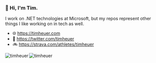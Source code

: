 ### 👋 Hi, I'm Tim.

I work on .NET technologies at Microsoft, but my repos represent other things I like working on in tech as well.

- 🌐 https://timheuer.com
- 🐤 https://twitter.com/timheuer
- 🚲 https://strava.com/athletes/timheuer

<img align="center" src="https://github-readme-stats.vercel.app/api?username=timheuer&show_icons=true" alt="timheuer" />
<img align="left" src="https://github-readme-stats.vercel.app/api/top-langs/?username=timheuer&layout=compact&hide=html" alt="timheuer" />
